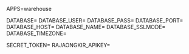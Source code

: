 APPS=warehouse

DATABASE=
DATABASE_USER=
DATABASE_PASS=
DATABASE_PORT=
DATABASE_HOST=
DATABASE_NAME=
DATABASE_SSLMODE=
DATABASE_TIMEZONE=

SECRET_TOKEN=
RAJAONGKIR_APIKEY=

